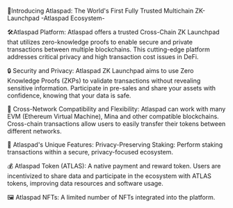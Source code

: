 🚀Introducing Atlaspad: The World's First Fully Trusted Multichain ZK-Launchpad
-Atlaspad Ecosystem-

🛠Atlaspad Platform: Atlaspad offers a trusted Cross-Chain ZK Launchpad that utilizes zero-knowledge proofs to enable secure and private transactions between multiple blockchains. This cutting-edge platform addresses critical privacy and high transaction cost issues in DeFi.

🔒 Security and Privacy: Atlaspad ZK Launchpad aims to use Zero Knowledge Proofs (ZKPs) to validate transactions without revealing sensitive information. Participate in pre-sales and share your assets with confidence, knowing that your data is safe.

🔗 Cross-Network Compatibility and Flexibility: Atlaspad can work with many EVM (Ethereum Virtual Machine), Mina and other compatible blockchains.  Cross-chain transactions allow users to easily transfer their tokens between different networks. 

🧠 Atlaspad's Unique Features:
Privacy-Preserving Staking: Perform staking transactions within a secure, privacy-focused ecosystem.

💰 Atlaspad Token (ATLAS): A native payment and reward token. Users are incentivized to share data and participate in the ecosystem with ATLAS tokens, improving data resources and software usage.

🖼 Atlaspad NFTs: A limited number of NFTs integrated into the platform.
